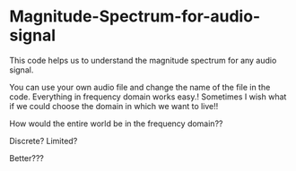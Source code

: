 # Magnitude-Spectrum-for-audio-signal
This code helps us to understand the magnitude spectrum for any audio signal.

You can use your own audio file and change the name of the file in the code.
Everything in frequency domain works easy.!
Sometimes I wish what if we could choose the domain in which we want to live!!

How would the entire world be in the frequency domain??

Discrete?
Limited?

Better???
